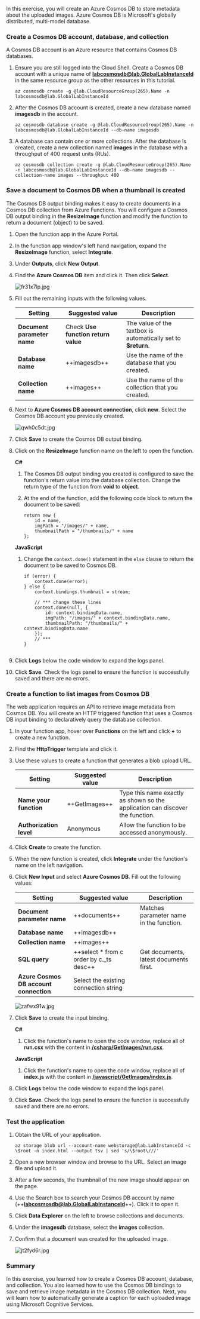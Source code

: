 
In this exercise, you will create an Azure Cosmos DB to store metadata about the uploaded images. Azure Cosmos DB is Microsoft's globally distributed, multi-model database.

### Create a Cosmos DB account, database, and collection

A Cosmos DB account is an Azure resource that contains Cosmos DB databases.

1. Ensure you are still logged into the Cloud Shell. Create a Cosmos DB account with a unique name of **labcosmosdb@lab.GlobalLabInstanceId** in the same resource group as the other resources in this tutorial.

    ```
    az cosmosdb create -g @lab.CloudResourceGroup(265).Name -n labcosmosdb@lab.GlobalLabInstanceId
    ```

1. After the Cosmos DB account is created, create a new database named **imagesdb** in the account.

    ```
    az cosmosdb database create -g @lab.CloudResourceGroup(265).Name -n labcosmosdb@lab.GlobalLabInstanceId --db-name imagesdb
    ```

1. A database can contain one or more collections. After the database is created, create a new collection named **images** in the database with a throughput of 400 request units (RUs).

    ```
    az cosmosdb collection create -g @lab.CloudResourceGroup(265).Name -n labcosmosdb@lab.GlobalLabInstanceId --db-name imagesdb --collection-name images --throughput 400
    ```

### Save a document to Cosmos DB when a thumbnail is created

The Cosmos DB output binding makes it easy to create documents in a Cosmos DB collection from Azure Functions. You will configure a Cosmos DB output binding in the **ResizeImage** function and modify the function to return a document (object) to be saved.

1. Open the function app in the Azure Portal.

1. In the function app window's left hand navigation, expand the **ResizeImage** function, select **Integrate**.

1. Under **Outputs**, click **New Output**.

1. Find the **Azure Cosmos DB** item and click it. Then click **Select**.

    ![fr31x7lp.jpg](../images/fr31x7lp.jpg)

1. Fill out the remaining inputs with the following values.

    | Setting      |  Suggested value   | Description                                        |
    | --- | --- | ---|
    | **Document parameter name** | Check **Use function return value** | The value of the textbox is automatically set to **$return**. |
    | **Database name** | ++imagesdb++ | Use the name of the database that you created. |
    | **Collection name** | ++images++ | Use the name of the collection that you created. |

1. Next to **Azure Cosmos DB account connection**, click **new**. Select the Cosmos DB account you previously created.

    ![qwh0c5dt.jpg](../images/qwh0c5dt.jpg)

1. Click **Save** to create the Cosmos DB output binding.

1. Click on the **ResizeImage** function name on the left to open the function.

    **C#**

    1. The Cosmos DB output binding you created is configured to save the function's return value into the database collection. Change the return type of the function from **void** to **object**.

    1. At the end of the function, add the following code block to return the document to be saved:
    
        ```
        return new {
            id = name,
            imgPath = "/images/" + name,
            thumbnailPath = "/thumbnails/" + name
        };
        ```

    **JavaScript**

    1. Change the `context.done()` statement in the `else` clause to return the document to be saved to Cosmos DB.

        ```
        if (error) {
            context.done(error);
        } else {
            context.bindings.thumbnail = stream;

            // *** change these lines
            context.done(null, {
                id: context.bindingData.name,
                imgPath: "/images/" + context.bindingData.name,
                thumbnailPath: "/thumbnails/" + context.bindingData.name
            });
            // ***
        }
    ```

1. Click **Logs** below the code window to expand the logs panel.

1. Click **Save**. Check the logs panel to ensure the function is successfully saved and there are no errors.

### Create a function to list images from Cosmos DB

The web application requires an API to retrieve image metadata from Cosmos DB. You will create an HTTP triggered function that uses a Cosmos DB input binding to declaratively query the database collection.

1. In your function app, hover over **Functions** on the left and click **+** to create a new function.

1. Find the **HttpTrigger** template and click it.

1. Use these values to create a function that generates a blob upload URL.

    | Setting      |  Suggested value   | Description                                        |
    | --- | --- | ---|
    | **Name your function** | ++GetImages++ | Type this name exactly as shown so the application can discover the function. |
    | **Authorization level** | Anonymous | Allow the function to be accessed anonymously. |

1. Click **Create** to create the function.

1. When the new function is created, click **Integrate** under the function's name on the left navigation.

1. Click **New Input** and select **Azure Cosmos DB**. Fill out the following values:

    | Setting      |  Suggested value   | Description                                        |
    | --- | --- | ---|
    | **Document parameter name** | ++documents++ | Matches parameter name in the function. |
    | **Database name** | ++imagesdb++ |  |
    | **Collection name** | ++images++ |  |
    | **SQL query** | ++select * from c order by c._ts desc++ | Get documents, latest documents first. |
    | **Azure Cosmos DB account connection** | Select the existing connection string |  |

    ![zafwx91w.jpg](../images/zafwx91w.jpg)

1. Click **Save** to create the input binding.

    **C#**

    1. Click the function's name to open the code window, replace all of **run.csx** with the content in [**/csharp/GetImages/run.csx**](https://raw.githubusercontent.com/Azure-Samples/functions-first-serverless-web-application/master/csharp/GetImages/run.csx).

    **JavaScript**

    1. Click the function's name to open the code window, replace all of **index.js** with the content in [**/javascript/GetImages/index.js**](https://raw.githubusercontent.com/Azure-Samples/functions-first-serverless-web-application/master/javascript/GetImages/index.js).

1. Click **Logs** below the code window to expand the logs panel.

1. Click **Save**. Check the logs panel to ensure the function is successfully saved and there are no errors.


### Test the application

1. Obtain the URL of your application.

    ```
    az storage blob url --account-name webstorage@lab.LabInstanceId -c \$root -n index.html --output tsv | sed 's/\$root\///'
    ```

1. Open a new browser window and browse to the URL. Select an image file and upload it.

1. After a few seconds, the thumbnail of the new image should appear on the page.

1. Use the Search box to search your Cosmos DB account by name (++**labcosmosdb@lab.GlobalLabInstanceId**++). Click it to open it.

1. Click **Data Explorer** on the left to browse collections and documents.

1. Under the **imagesdb** database, select the **images** collection.

1. Confirm that a document was created for the uploaded image.

    ![jt2fyd6r.jpg](../images/jt2fyd6r.jpg)

### Summary

In this exercise, you learned how to create a Cosmos DB account, database, and collection. You also learned how to use the Cosmos DB bindings to save and retrieve image metadata in the Cosmos DB collection. Next, you will learn how to automatically generate a caption for each uploaded image using Microsoft Cognitive Services.


---